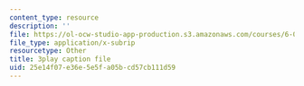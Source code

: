 ```yaml
---
content_type: resource
description: ''
file: https://ol-ocw-studio-app-production.s3.amazonaws.com/courses/6-042j-mathematics-for-computer-science-spring-2015/25e14f07e36e5e5fa05bcd57cb111d59_jwjDj4GoSV0.vtt
file_type: application/x-subrip
resourcetype: Other
title: 3play caption file
uid: 25e14f07-e36e-5e5f-a05b-cd57cb111d59
---
```

